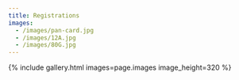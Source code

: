 ```yaml
---
title: Registrations
images:
  - /images/pan-card.jpg
  - /images/12A.jpg
  - /images/80G.jpg
---
```


{% include gallery.html images=page.images image_height=320 %}
